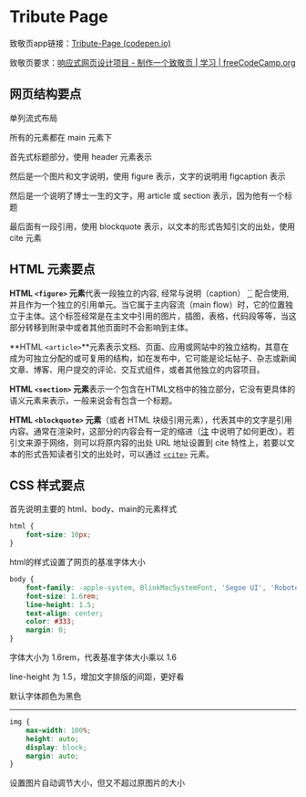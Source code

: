 # Tribute Page

致敬页app链接：[Tribute-Page (codepen.io)](https://codepen.io/lcclcclcc206/full/abLMJmG)

致敬页要求：[响应式网页设计项目 - 制作一个致敬页 | 学习 | freeCodeCamp.org](https://chinese.freecodecamp.org/learn/responsive-web-design/responsive-web-design-projects/build-a-tribute-page)



## 网页结构要点

单列流式布局

所有的元素都在 main 元素下

首先式标题部分，使用 header 元素表示

然后是一个图片和文字说明，使用 figure 表示，文字的说明用 figcaption 表示

然后是一个说明了博士一生的文字，用 article 或 section 表示，因为他有一个标题

最后面有一段引用，使用 blockquote 表示，以文本的形式告知引文的出处，使用 cite 元素



## HTML 元素要点

**HTML `<figure>` 元素**代表一段独立的内容, 经常与说明（caption） [``](https://developer.mozilla.org/zh-CN/docs/Web/HTML/Element/figcaption) 配合使用, 并且作为一个独立的引用单元。当它属于主内容流（main flow）时，它的位置独立于主体。这个标签经常是在主文中引用的图片，插图，表格，代码段等等，当这部分转移到附录中或者其他页面时不会影响到主体。

**HTML `<article>`**元素表示文档、页面、应用或网站中的独立结构，其意在成为可独立分配的或可复用的结构，如在发布中，它可能是论坛帖子、杂志或新闻文章、博客、用户提交的评论、交互式组件，或者其他独立的内容项目。

**HTML `<section>` 元素**表示一个包含在HTML文档中的独立部分，它没有更具体的语义元素来表示，一般来说会有包含一个标题。

**HTML `<blockquote>` 元素**（或者 HTML 块级引用元素），代表其中的文字是引用内容。通常在渲染时，这部分的内容会有一定的缩进（[注](https://developer.mozilla.org/zh-CN/docs/Web/HTML/Element/blockquote#Notes) 中说明了如何更改）。若引文来源于网络，则可以将原内容的出处 URL 地址设置到 cite 特性上，若要以文本的形式告知读者引文的出处时，可以通过 [`<cite>`](https://developer.mozilla.org/zh-CN/docs/Web/HTML/Element/cite) 元素。



## CSS 样式要点

首先说明主要的 html、body、main的元素样式

```css
html {
    font-size: 10px;
}
```

html的样式设置了网页的基准字体大小

```css
body {
    font-family: -apple-system, BlinkMacSystemFont, 'Segoe UI', 'Roboto', 'Helvetica Neue', Arial, sans-serif;
    font-size: 1.6rem;
    line-height: 1.5;
    text-align: center;
    color: #333;
    margin: 0;
}
```

字体大小为 1.6rem，代表基准字体大小乘以 1.6

line-height 为 1.5，增加文字排版的间距，更好看

默认字体颜色为黑色

------

```css
img {
    max-width: 100%;
    height: auto;
    display: block;
    margin: auto;
}
```

设置图片自动调节大小，但又不超过原图片的大小